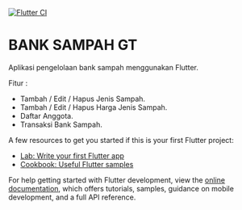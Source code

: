 [![Flutter CI](https://github.com/GesangPJ/BankSampahGT/actions/workflows/flutter.yml/badge.svg?branch=main)](https://github.com/GesangPJ/BankSampahGT/actions/workflows/flutter.yml)

# BANK SAMPAH GT

Aplikasi pengelolaan bank sampah menggunakan Flutter.

Fitur :

- Tambah / Edit / Hapus Jenis Sampah.
- Tambah / Edit / Hapus Harga Jenis Sampah.
- Daftar Anggota.
- Transaksi Bank Sampah.

A few resources to get you started if this is your first Flutter project:

- [Lab: Write your first Flutter app](https://docs.flutter.dev/get-started/codelab)
- [Cookbook: Useful Flutter samples](https://docs.flutter.dev/cookbook)

For help getting started with Flutter development, view the
[online documentation](https://docs.flutter.dev/), which offers tutorials,
samples, guidance on mobile development, and a full API reference.
